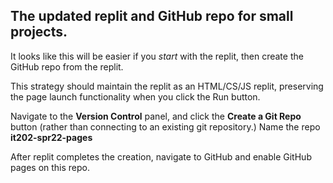 ## The updated replit and GitHub repo for small projects.


It looks like this will be easier if you *start* with the replit, then create the GitHub repo from the replit.

This strategy should maintain the replit as an HTML/CS/JS replit, preserving the page launch functionality when you click the Run button.

Navigate to the **Version Control** panel, and click the **Create a Git Repo** button (rather than connecting to an existing git repository.)   Name the repo **it202-spr22-pages**

After replit completes the creation, navigate to GitHub and enable GitHub pages on this repo.

